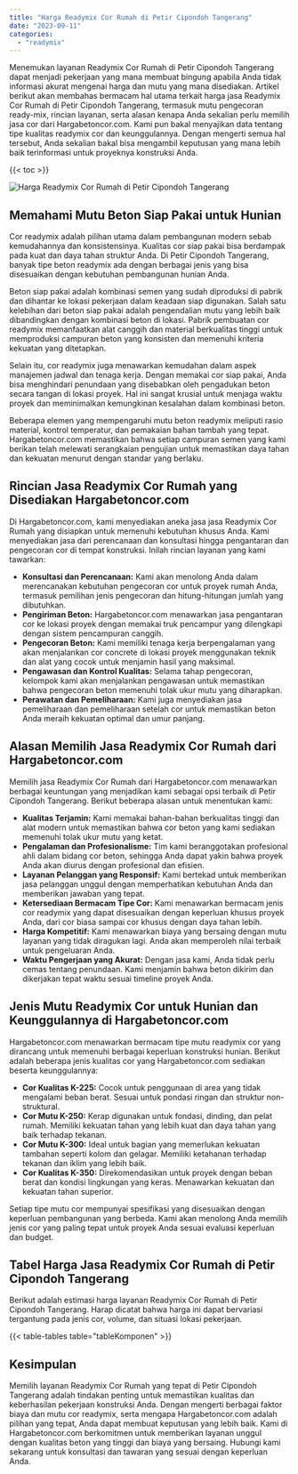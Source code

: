 ```yaml
---
title: "Harga Readymix Cor Rumah di Petir Cipondoh Tangerang"
date: "2023-09-11"
categories: 
  - "readymix"
---
```



Menemukan layanan Readymix Cor Rumah di Petir Cipondoh Tangerang dapat menjadi pekerjaan yang mana membuat bingung apabila Anda tidak informasi akurat mengenai harga dan mutu yang mana disediakan. Artikel berikut akan membahas bermacam hal utama terkait harga jasa Readymix Cor Rumah di Petir Cipondoh Tangerang, termasuk mutu pengecoran ready-mix, rincian layanan, serta alasan kenapa Anda sekalian perlu memilih jasa cor dari Hargabetoncor.com. Kami pun bakal menyajikan data tentang tipe kualitas readymix cor dan keunggulannya. Dengan mengerti semua hal tersebut, Anda sekalian bakal bisa mengambil keputusan yang mana lebih baik terinformasi untuk proyeknya konstruksi Anda.

{{< toc >}}

![Harga Readymix Cor Rumah di Petir Cipondoh Tangerang](https://hargareadymixid.github.io/hbc/readymix-hbc%20(43).png)

## Memahami Mutu Beton Siap Pakai untuk Hunian

Cor readymix adalah pilihan utama dalam pembangunan modern sebab kemudahannya dan konsistensinya. Kualitas cor siap pakai bisa berdampak pada kuat dan daya tahan struktur Anda. Di Petir Cipondoh Tangerang, banyak tipe beton readymix ada dengan berbagai jenis yang bisa disesuaikan dengan kebutuhan pembangunan hunian Anda.

Beton siap pakai adalah kombinasi semen yang sudah diproduksi di pabrik dan dihantar ke lokasi pekerjaan dalam keadaan siap digunakan. Salah satu kelebihan dari beton siap pakai adalah pengendalian mutu yang lebih baik dibandingkan dengan kombinasi beton di lokasi. Pabrik pembuatan cor readymix memanfaatkan alat canggih dan material berkualitas tinggi untuk memproduksi campuran beton yang konsisten dan memenuhi kriteria kekuatan yang ditetapkan.

Selain itu, cor readymix juga menawarkan kemudahan dalam aspek manajemen jadwal dan tenaga kerja. Dengan memakai cor siap pakai, Anda bisa menghindari penundaan yang disebabkan oleh pengadukan beton secara tangan di lokasi proyek. Hal ini sangat krusial untuk menjaga waktu proyek dan meminimalkan kemungkinan kesalahan dalam kombinasi beton.

Beberapa elemen yang mempengaruhi mutu beton readymix meliputi rasio material, kontrol temperatur, dan pemakaian bahan tambah yang tepat. Hargabetoncor.com memastikan bahwa setiap campuran semen yang kami berikan telah melewati serangkaian pengujian untuk memastikan daya tahan dan kekuatan menurut dengan standar yang berlaku.

## Rincian Jasa Readymix Cor Rumah yang Disediakan Hargabetoncor.com

Di Hargabetoncor.com, kami menyediakan aneka jasa jasa Readymix Cor Rumah yang disiapkan untuk memenuhi kebutuhan khusus Anda. Kami menyediakan jasa dari perencanaan dan konsultasi hingga pengantaran dan pengecoran cor di tempat konstruksi. Inilah rincian layanan yang kami tawarkan:

- **Konsultasi dan Perencanaan:** Kami akan menolong Anda dalam merencanakan kebutuhan pengecoran cor untuk proyek rumah Anda, termasuk pemilihan jenis pengecoran dan hitung-hitungan jumlah yang dibutuhkan.
- **Pengiriman Beton:** Hargabetoncor.com menawarkan jasa pengantaran cor ke lokasi proyek dengan memakai truk pencampur yang dilengkapi dengan sistem pencampuran canggih.
- **Pengecoran Beton:** Kami memiliki tenaga kerja berpengalaman yang akan menjalankan cor concrete di lokasi proyek menggunakan teknik dan alat yang cocok untuk menjamin hasil yang maksimal.
- **Pengawasan dan Kontrol Kualitas:** Selama tahap pengecoran, kelompok kami akan menjalankan pengawasan untuk memastikan bahwa pengecoran beton memenuhi tolak ukur mutu yang diharapkan.
- **Perawatan dan Pemeliharaan:** Kami juga menyediakan jasa pemeliharaan dan pemeliharaan setelah cor untuk memastikan beton Anda meraih kekuatan optimal dan umur panjang.

## Alasan Memilih Jasa Readymix Cor Rumah dari Hargabetoncor.com

Memilih jasa Readymix Cor Rumah dari Hargabetoncor.com menawarkan berbagai keuntungan yang menjadikan kami sebagai opsi terbaik di Petir Cipondoh Tangerang. Berikut beberapa alasan untuk menentukan kami:

- **Kualitas Terjamin:** Kami memakai bahan-bahan berkualitas tinggi dan alat modern untuk memastikan bahwa cor beton yang kami sediakan memenuhi tolak ukur mutu yang ketat.
- **Pengalaman dan Profesionalisme:** Tim kami beranggotakan profesional ahli dalam bidang cor beton, sehingga Anda dapat yakin bahwa proyek Anda akan diurus dengan profesional dan efisien.
- **Layanan Pelanggan yang Responsif:** Kami bertekad untuk memberikan jasa pelanggan unggul dengan memperhatikan kebutuhan Anda dan memberikan jawaban yang tepat.
- **Ketersediaan Bermacam Tipe Cor:** Kami menawarkan bermacam jenis cor readymix yang dapat disesuaikan dengan keperluan khusus proyek Anda, dari cor biasa sampai cor khusus dengan daya tahan lebih.
- **Harga Kompetitif:** Kami menawarkan biaya yang bersaing dengan mutu layanan yang tidak diragukan lagi. Anda akan memperoleh nilai terbaik untuk pengeluaran Anda.
- **Waktu Pengerjaan yang Akurat:** Dengan jasa kami, Anda tidak perlu cemas tentang penundaan. Kami menjamin bahwa beton dikirim dan dikerjakan tepat waktu sesuai timeline proyek Anda.

## Jenis Mutu Readymix Cor untuk Hunian dan Keunggulannya di Hargabetoncor.com

Hargabetoncor.com menawarkan bermacam tipe mutu readymix cor yang dirancang untuk memenuhi berbagai keperluan konstruksi hunian. Berikut adalah beberapa jenis kualitas cor yang Hargabetoncor.com sediakan beserta keunggulannya:

- **Cor Kualitas K-225:** Cocok untuk penggunaan di area yang tidak mengalami beban berat. Sesuai untuk pondasi ringan dan struktur non-struktural.
- **Cor Mutu K-250:** Kerap digunakan untuk fondasi, dinding, dan pelat rumah. Memiliki kekuatan tahan yang lebih kuat dan daya tahan yang baik terhadap tekanan.
- **Cor Mutu K-300:** Ideal untuk bagian yang memerlukan kekuatan tambahan seperti kolom dan gelagar. Memiliki ketahanan terhadap tekanan dan iklim yang lebih baik.
- **Cor Kualitas K-350:** Direkomendasikan untuk proyek dengan beban berat dan kondisi lingkungan yang keras. Menawarkan kekuatan dan kekuatan tahan superior.

Setiap tipe mutu cor mempunyai spesifikasi yang disesuaikan dengan keperluan pembangunan yang berbeda. Kami akan menolong Anda memilih jenis cor yang paling tepat untuk proyek Anda sesuai evaluasi keperluan dan budget.

## Tabel Harga Jasa Readymix Cor Rumah di Petir Cipondoh Tangerang

Berikut adalah estimasi harga layanan Readymix Cor Rumah di Petir Cipondoh Tangerang. Harap dicatat bahwa harga ini dapat bervariasi tergantung pada jenis cor, volume, dan situasi lokasi pekerjaan.

{{< table-tables table="tableKomponen" >}}

## Kesimpulan

Memilih layanan Readymix Cor Rumah yang tepat di Petir Cipondoh Tangerang adalah tindakan penting untuk memastikan kualitas dan keberhasilan pekerjaan konstruksi Anda. Dengan mengerti berbagai faktor biaya dan mutu cor readymix, serta mengapa Hargabetoncor.com adalah pilihan yang tepat, Anda dapat membuat keputusan yang lebih baik. Kami di Hargabetoncor.com berkomitmen untuk memberikan layanan unggul dengan kualitas beton yang tinggi dan biaya yang bersaing. Hubungi kami sekarang untuk konsultasi dan tawaran yang sesuai dengan keperluan Anda.
